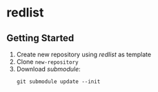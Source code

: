 # redlist


## Getting Started
1. Create new repository using _redlist_ as template
2. Clone `new-repository`
3. Download _submodule_:
   ```
   git submodule update --init
   ```
